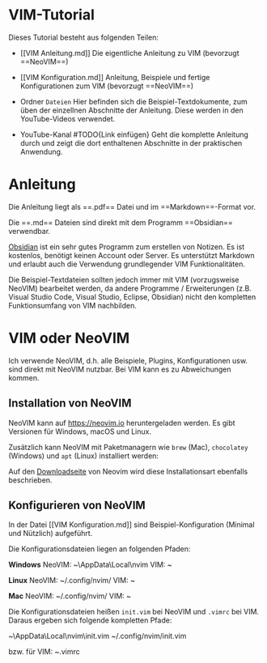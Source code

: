 # VIM-Tutorial

Dieses Tutorial besteht aus folgenden Teilen:

- [[VIM Anleitung.md]]
Die eigentliche Anleitung zu VIM (bevorzugt ==NeoVIM==)

- [[VIM Konfiguration.md]]
Anleitung, Beispiele und fertige Konfigurationen zum VIM (bevorzugt ==NeoVIM==)

- Ordner `Dateien`
Hier befinden sich die Beispiel-Textdokumente, zum üben der einzellnen Abschnitte der Anleitung.
Diese werden in den YouTube-Videos verwendet.

- YouTube-Kanal #TODO{Link einfügen}
Geht die komplette Anleitung durch und zeigt die dort enthaltenen Abschnitte in der praktischen Anwendung.

# Anleitung

Die Anleitung liegt als ==.pdf== Datei und im ==Markdown==-Format vor.

Die ==.md== Dateien sind direkt mit dem Programm ==Obsidian== verwendbar.

[Obsidian](https://obsidian.md) ist ein sehr gutes Programm zum erstellen von Notizen. Es ist kostenlos, benötigt keinen Account oder Server. Es unterstützt Markdown und erlaubt auch die Verwendung grundlegender VIM Funktionalitäten.

Die Beispiel-Textdateien sollten jedoch immer mit VIM (vorzugsweise NeoVIM) bearbeitet werden, da andere Programme / Erweiterungen (z.B. Visual Studio Code, Visual Studio, Eclipse, Obsidian) nicht den kompletten Funktionsumfang von VIM nachbilden.

# VIM oder NeoVIM

Ich verwende NeoVIM, d.h. alle Beispiele, Plugins, Konfigurationen usw. sind direkt mit NeoVIM nutzbar. Bei VIM kann es zu Abweichungen kommen.

## Installation von NeoVIM

NeoVIM kann auf https://neovim.io heruntergeladen werden. Es gibt Versionen für Windows, macOS und Linux.

Zusätzlich kann NeoVIM mit Paketmanagern wie `brew` (Mac), `chocolatey` (Windows) und `apt` (Linux) installiert werden:

Auf den [Downloadseite](https://github.com/neovim/neovim/wiki/Installing-Neovim) von Neovim wird diese Installationsart ebenfalls beschrieben.

## Konfigurieren von NeoVIM

In der Datei [[VIM Konfiguration.md]] sind Beispiel-Konfiguration (Minimal und Nützlich) aufgeführt.

Die Konfigurationsdateien liegen an folgenden Pfaden:

**Windows**
NeoVIM: ~\AppData\Local\nvim
VIM: ~

**Linux**
NeoVIM: ~/.config/nvim/
VIM: ~

**Mac**
NeoVIM: ~/.config/nvim/
VIM: ~

Die Konfigurationsdateien heißen `init.vim` bei NeoVIM und `.vimrc` bei VIM. Daraus ergeben sich folgende kompletten Pfade:

~\AppData\Local\nvim\init.vim
~/.config/nvim/init.vim

bzw. für VIM:
~\.vimrc


